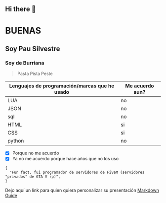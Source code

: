 ## Hi there 👋

# BUENAS
## Soy Pau Silvestre
### Soy de Burriana

> Pasta
> Pista
> Peste


| Lenguajes de programación/marcas que he usado | Me acuerdo aun? |
| ----------- | ----------- |
| LUA | no |
| JSON | no |
| sql | no |
| HTML | si |
| CSS | si |
| python | no |

- [x] Porque no me acuerdo
- [x] Ya no me acuerdo porque hace años que no los uso

```
{
  "Fun fact, fui programador de servidores de FiveM (servidores "privados" de GTA V rp)",
}

```
Dejo aquí un link para quien quiera personalizar su presentación [Markdown Guide](https://www.markdownguide.org)
